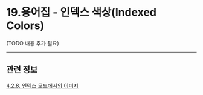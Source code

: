 # 19.용어집 - 인덱스 색상(Indexed Colors)

(TODO 내용 추가 필요)

***

## 관련 정보

[4.2.8. 인덱스 모드에서의 이미지](./04-02-08-the-image-is-in-indexed-color-mode.md)